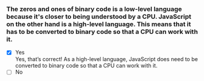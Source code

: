 ### The zeros and ones of binary code is a low-level language because it's closer to being understood by a CPU. JavaScript on the other hand is a high-level language. This means that it has to be converted to binary code so that a CPU can work with it.

- [x] Yes <br>
      Yes, that’s correct! As a high-level language, JavaScript does need to be converted to binary code so that a CPU can work with it.
- [ ] No
